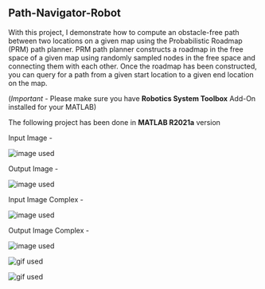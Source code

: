 ## Path-Navigator-Robot
With this project, I demonstrate how to compute an obstacle-free path between two locations on a given
map using the Probabilistic Roadmap (PRM) path planner. PRM path planner constructs a roadmap in
the free space of a given map using randomly sampled nodes in the free space and connecting them
with each other. Once the roadmap has been constructed, you can query for a path from a given start location to a given end location on the map.

(*Important* - Please make sure you have **Robotics System Toolbox** Add-On installed for your MATLAB)

The following project has been done in **MATLAB R2021a** version 

Input Image - 

![image used](https://github.com/souvik0306/Path-Navigator-Robot/blob/master/Input_Path_1.jpg?raw=true)

Output Image - 

![image used](https://github.com/souvik0306/Path-Navigator-Robot/blob/master/Output_Path_1.jpg?raw=true)

Input Image Complex - 

![image used](https://github.com/souvik0306/Path-Navigator-Robot/blob/master/Input_Path_Complex_1.jpg?raw=true)

Output Image Complex - 

![image used](https://github.com/souvik0306/Path-Navigator-Robot/blob/master/Output_Path_Complex_1.jpg?raw=true)

![gif used](https://github.com/souvik0306/Path-Navigator-Robot/blob/master/Simulation_1.gif?raw=true)

![gif used](https://github.com/souvik0306/Path-Navigator-Robot/blob/master/Simulation_2.gif?raw=true)
